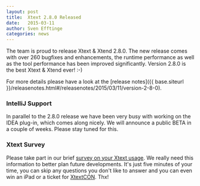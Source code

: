 ```yaml
---
layout: post
title:  Xtext 2.8.0 Released
date:   2015-03-11
author: Sven Efftinge
categories: news
---
```


The team is proud to release Xtext & Xtend 2.8.0. The new release comes with over 260 bugfixes and enhancements, the runtime performance as well as the tool performance has been improved significantly. Version 2.8.0 is the best Xtext & Xtend ever! :-)

For more details please have a look at the [release notes]({{ base.siteurl }}/releasenotes.html#/releasenotes/2015/03/11/version-2-8-0).

### IntelliJ Support

In parallel to the 2.8.0 release we have been very busy with working on the IDEA plug-in, which comes along nicely. We will announce a public BETA in a couple of weeks. Please stay tuned for this.

### Xtext Survey

Please take part in our brief <a href="http://survey.xtext.org">survey on your Xtext usage</a>. We really need this information to better plan future developments. It's just five minutes of your time, you can skip any questions you don't like to answer and you can even win an iPad or a ticket for <a href="http://www.xtextcon.org">XtextCON</a>. Thx!